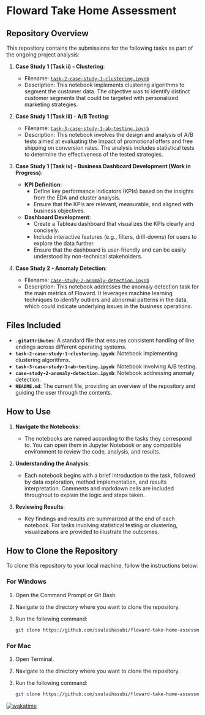 # Floward Take Home Assessment

## Repository Overview

This repository contains the submissions for the following tasks as part of the ongoing project analysis:

1. **Case Study 1 (Task ii) - Clustering**: 
   - Filename: [`task-2-case-study-1-clustering.ipynb`](https://github.com/ssulaihasubi/floward-take-home-assessment/blob/main/task-2-case-study-1-clustering.ipynb)
   - Description: This notebook implements clustering algorithms to segment the customer data. The objective was to identify distinct customer segments that could be targeted with personalized marketing strategies.

2. **Case Study 1 (Task iii) - A/B Testing**: 
   - Filename: [`task-3-case-study-1-ab-testing.ipynb`](https://github.com/ssulaihasubi/floward-take-home-assessment/blob/main/task-3-case-study-1-ab-testing.ipynb)
   - Description: This notebook involves the design and analysis of A/B tests aimed at evaluating the impact of promotional offers and free shipping on conversion rates. The analysis includes statistical tests to determine the effectiveness of the tested strategies.

3. **Case Study 1 (Task iv) - Business Dashboard Development (Work in Progress)**:
   - **KPI Definition**:
     - Define key performance indicators (KPIs) based on the insights from the EDA and cluster analysis.
     - Ensure that the KPIs are relevant, measurable, and aligned with business objectives.
   - **Dashboard Development**:
     - Create a Tableau dashboard that visualizes the KPIs clearly and concisely.
     - Include interactive features (e.g., filters, drill-downs) for users to explore the data further.
     - Ensure that the dashboard is user-friendly and can be easily understood by non-technical stakeholders.
       
4. **Case Study 2 - Anomaly Detection**: 
   - Filename: [`case-study-2-anomaly-detection.ipynb`](https://github.com/ssulaihasubi/floward-take-home-assessment/blob/main/case-study-2-anomaly-detection.ipynb)
   - Description: This notebook addresses the anomaly detection task for the main metrics of Floward. It leverages machine learning techniques to identify outliers and abnormal patterns in the data, which could indicate underlying issues in the business operations.

## Files Included

- **`.gitattributes`**: A standard file that ensures consistent handling of line endings across different operating systems.
- **`task-2-case-study-1-clustering.ipynb`**: Notebook implementing clustering algorithms.
- **`task-3-case-study-1-ab-testing.ipynb`**: Notebook involving A/B testing.
- **`case-study-2-anomaly-detection.ipynb`**: Notebook addressing anomaly detection.
- **`README.md`**: The current file, providing an overview of the repository and guiding the user through the contents.

## How to Use

1. **Navigate the Notebooks**:
   - The notebooks are named according to the tasks they correspond to. You can open them in Jupyter Notebook or any compatible environment to review the code, analysis, and results.
   
2. **Understanding the Analysis**:
   - Each notebook begins with a brief introduction to the task, followed by data exploration, method implementation, and results interpretation. Comments and markdown cells are included throughout to explain the logic and steps taken.

3. **Reviewing Results**:
   - Key findings and results are summarized at the end of each notebook. For tasks involving statistical testing or clustering, visualizations are provided to illustrate the outcomes.

## How to Clone the Repository

To clone this repository to your local machine, follow the instructions below:

### For Windows

1. Open the Command Prompt or Git Bash.
2. Navigate to the directory where you want to clone the repository.
3. Run the following command:

   ```bash
   git clone https://github.com/ssulaihasubi/floward-take-home-assessment.git

### For Mac

1. Open Terminal.
2. Navigate to the directory where you want to clone the repository.
3. Run the following command:

   ```bash
   git clone https://github.com/ssulaihasubi/floward-take-home-assessment.git


[![wakatime](https://wakatime.com/badge/user/7582c4e3-d09e-4202-8f65-4d19e7c9585e/project/631e2025-0185-4599-b2f0-e16fce0ae50b.svg)](https://wakatime.com/badge/user/7582c4e3-d09e-4202-8f65-4d19e7c9585e/project/631e2025-0185-4599-b2f0-e16fce0ae50b)
